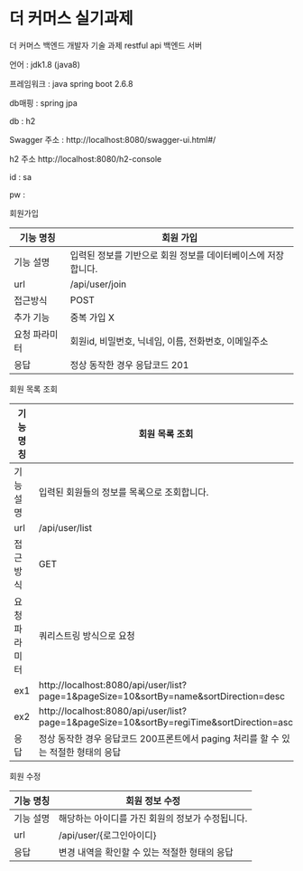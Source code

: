 # 더 커머스 실기과제

더 커머스 백엔드 개발자 기술 과제 restful api 백엔드 서버

언어 : jdk1.8 (java8)

프레임워크 : java spring boot 2.6.8

db매핑 : spring jpa

db : h2

Swagger 주소 :
http://localhost:8080/swagger-ui.html#/

h2 주소
http://localhost:8080/h2-console


id : sa


pw : 



회원가입

| 기능 명칭 | 회원 가입 |
| --- | --- |
| 기능 설명 | 입력된 정보를 기반으로 회원 정보를 데이터베이스에 저장합니다. |
| url | /api/user/join |
| 접근방식 | POST |
| 추가 기능 | 중복 가입 X |
| 요청 파라미터 | 회원id, 비밀번호, 닉네임, 이름, 전화번호, 이메일주소 |
| 응답 | 정상 동작한 경우 응답코드 201 |





회원 목록 조회

| 기능 명칭 | 회원 목록 조회 |
| --- | --- |
| 기능 설명 | 입력된 회원들의 정보를 목록으로 조회합니다. |
| url | /api/user/list |
| 접근방식 | GET |
| 요청 파라미터 | 쿼리스트링 방식으로 요청 | 
| ex1 | http://localhost:8080/api/user/list?page=1&pageSize=10&sortBy=name&sortDirection=desc |
| ex2 | http://localhost:8080/api/user/list?page=1&pageSize=10&sortBy=regiTime&sortDirection=asc |
| 응답 | 정상 동작한 경우 응답코드 200프론트에서 paging 처리를 할 수 있는 적절한 형태의 응답 |





회원 수정

| 기능 명칭 | 회원 정보 수정 |
| --- | --- |
| 기능 설명 | 해당하는 아이디를 가진 회원의 정보가 수정됩니다. |
| url | /api/user/{로그인아이디} |
| 응답 | 변경 내역을 확인할 수 있는 적절한 형태의 응답 |


